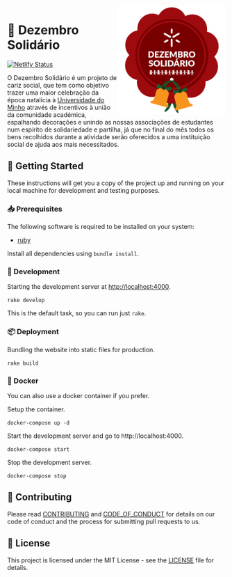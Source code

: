 [contributing]: CONTRIBUTING.md
[code_of_conduct]: CODE_OF_CONDUCT.md
[license]: LICENSE.txt

<a href="https://dezembrosolidario.cesium.di.uminho.pt" target="_blank">
  <img align="right" src="img/sticker.png" alt="Dezembro Solidário" width="250">
</a>

# :christmas_tree: Dezembro Solidário

[![Netlify Status](https://api.netlify.com/api/v1/badges/eccde42a-3f33-470d-a3e0-d21872e8899a/deploy-status)](https://app.netlify.com/sites/dezembro-solidario/deploys)

O Dezembro Solidário é um projeto de cariz social, que tem como objetivo trazer
uma maior celebração da época natalícia à [Universidade do
Minho](https://www.uminho.pt/PT) através de incentivos à união da comunidade
académica, espalhando decorações e unindo as nossas associações de estudantes
num espírito de solidariedade e partilha, já que no final do mês todos os bens
recolhidos durante a atividade serão oferecidos a uma instituição social de
ajuda aos mais necessitados.

## :rocket: Getting Started

These instructions will get you a copy of the project up and running on your
local machine for development and testing purposes.

### :inbox_tray: Prerequisites

The following software is required to be installed on your system:

- [ruby](https://www.ruby-lang.org/en/downloads/)

Install all dependencies using `bundle install`.

### :hammer: Development

Starting the development server at <http://localhost:4000>.

```
rake develop
```

This is the default task, so you can run just `rake`.

### :package: Deployment

Bundling the website into static files for production.

```
rake build
```

### :whale: Docker

You can also use a docker container if you prefer.

Setup the container.

```
docker-compose up -d
```

Start the development server and go to http://localhost:4000.

```
docker-compose start
```

Stop the development server.

```
docker-compose stop
```


## :handshake: Contributing

Please read [CONTRIBUTING][contributing] and [CODE_OF_CONDUCT][code_of_conduct]
for details on our code of conduct and the process for submitting pull requests
to us.

## :memo: License

This project is licensed under the MIT License - see the [LICENSE][license] file
for details.
